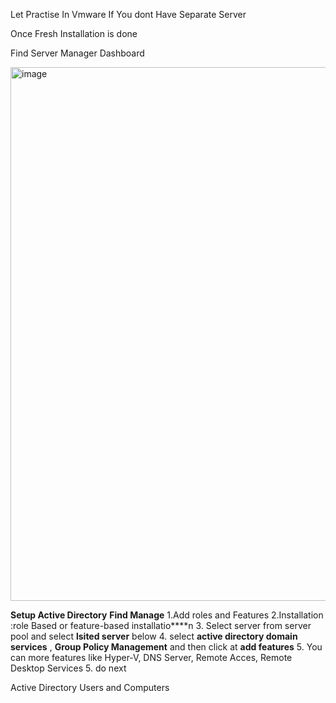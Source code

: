 Let Practise In Vmware If You dont Have Separate Server

Once Fresh Installation is done

Find Server Manager Dashboard

<img width="1078" height="854" alt="image" src="https://github.com/user-attachments/assets/74ce62ea-d3e1-43cd-b1b9-2160da29032f" />

**Setup Active Directory**
**Find Manage**
1.Add roles and Features
2.Installation :role Based or feature-based installatio****n
3. Select server from server pool and select **lsited server** below
4. select **active directory domain services** , **Group Policy Management** and then click at **add features**
5. You can more features like Hyper-V, DNS Server, Remote Acces, Remote  Desktop Services
5. do next




Active Directory Users and Computers 
